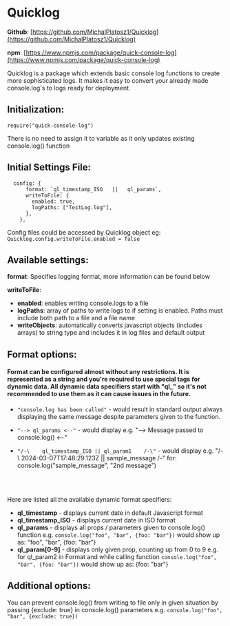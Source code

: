 # Quicklog
**Github**: [https://github.com/MichalPlatosz1/Quicklog](https://github.com/MichalPlatosz1/Quicklog)

**npm**:    [https://www.npmjs.com/package/quick-console-log](https://www.npmjs.com/package/quick-console-log)


Quicklog is a package which extends basic console log functions to create more sophisticated logs. It makes it easy to convert your already made console.log's to logs ready for deployment.



## Initialization:
```
require("quick-console-log")
```


There is no need to assign it to variable as it only updates existing console.log() function


## Initial Settings File:
```
  config: {
      format: `ql_timestamp_ISO   ||   ql_params`,
      writeToFile: {
        enabled: true,
        logPaths: ["TestLog.log"],
      },
    },
```

Config files could be accessed by Quicklog object eg:
``` Quicklog.config.writeToFile.enabled = false ```

## Available settings:
**format**: Specifies logging format, more information can be found below

**writeToFile**:
+ **enabled**: enables writing console.logs to a file
+ **logPaths**: array of paths to write logs to if setting is enabled. Paths must include both path to a file and a file name
+ **writeObjects**: automatically converts javascript objects (includes arrays) to string type and includes it in log files and default output


## Format options:

#### Format can be configured almost without any restrictions. It is represented as a string and you're required to use special tags for dynamic data. All dynamic data specifiers start with "ql_" so it's not recommended to use them as it can cause issues in the future.

+ ``` "console.log has been called" ``` - would result in standard output always displaying the same message despite parameters given to the function.

+ ``` "--> ql_params <--" ``` - would display e.g. "--> Message passed to console.log() <--"

+ ``` "/-\    ql_timestamp_ISO || ql_param1    /-\" ``` - would display e.g. "/-\    2024-03-07T17:48:29.123Z || sample_message    /-\" for: console.log("sample_message", "2nd message")

<br />
<br />

Here are listed all the available dynamic format specifiers:
+ **ql_timestamp** - displays current date in default Javascript format
+ **ql_timestamp_ISO** - displays current date in ISO format
+ **ql_params** - displays all props / parameters given to console.log() function e.g. ```console.log("foo", "bar", {foo: "bar"})``` would show up as: "foo", "bar", {foo: "bar"}
+ **ql_param[0-9]** - displays only given prop, counting up from 0 to 9 e.g. for ql_param2 in Format and while calling function ```console.log("foo", "bar", {foo: "bar"})``` would show up as: {foo: "bar"}


## Additional options:

You can prevent console.log() from writing to file only in given situation by passing {exclude: true} in console.log() parameters e.g. ```console.log("foo", "bar", {exclude: true})```


